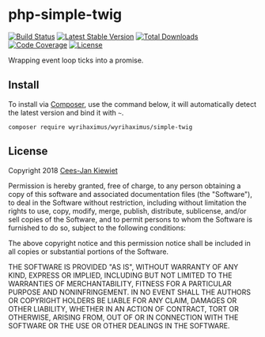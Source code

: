 php-simple-twig
==============

[![Build Status](https://travis-ci.org/WyriHaximus/php-simple-twig.png)](https://travis-ci.org/WyriHaximus/php-simple-twig)
[![Latest Stable Version](https://poser.pugx.org/WyriHaximus/simple-twig/v/stable.png)](https://packagist.org/packages/WyriHaximus/simple-twig)
[![Total Downloads](https://poser.pugx.org/WyriHaximus/simple-twig/downloads.png)](https://packagist.org/packages/WyriHaximus/simple-twig)
[![Code Coverage](https://scrutinizer-ci.com/g/WyriHaximus/php-simple-twig/badges/coverage.png?b=master)](https://scrutinizer-ci.com/g/WyriHaximus/php-simple-twig/?branch=master)
[![License](https://poser.pugx.org/wyrihaximus/simple-twig/license.png)](https://packagist.org/packages/wyrihaximus/simple-twig)

Wrapping event loop ticks into a promise. 

## Install ##

To install via [Composer](http://getcomposer.org/), use the command below, it will automatically detect the latest version and bind it with `~`.

```
composer require wyrihaximus/wyrihaximus/simple-twig 
```

## License ##

Copyright 2018 [Cees-Jan Kiewiet](http://wyrihaximus.net/)

Permission is hereby granted, free of charge, to any person
obtaining a copy of this software and associated documentation
files (the "Software"), to deal in the Software without
restriction, including without limitation the rights to use,
copy, modify, merge, publish, distribute, sublicense, and/or sell
copies of the Software, and to permit persons to whom the
Software is furnished to do so, subject to the following
conditions:

The above copyright notice and this permission notice shall be
included in all copies or substantial portions of the Software.

THE SOFTWARE IS PROVIDED "AS IS", WITHOUT WARRANTY OF ANY KIND,
EXPRESS OR IMPLIED, INCLUDING BUT NOT LIMITED TO THE WARRANTIES
OF MERCHANTABILITY, FITNESS FOR A PARTICULAR PURPOSE AND
NONINFRINGEMENT. IN NO EVENT SHALL THE AUTHORS OR COPYRIGHT
HOLDERS BE LIABLE FOR ANY CLAIM, DAMAGES OR OTHER LIABILITY,
WHETHER IN AN ACTION OF CONTRACT, TORT OR OTHERWISE, ARISING
FROM, OUT OF OR IN CONNECTION WITH THE SOFTWARE OR THE USE OR
OTHER DEALINGS IN THE SOFTWARE.
